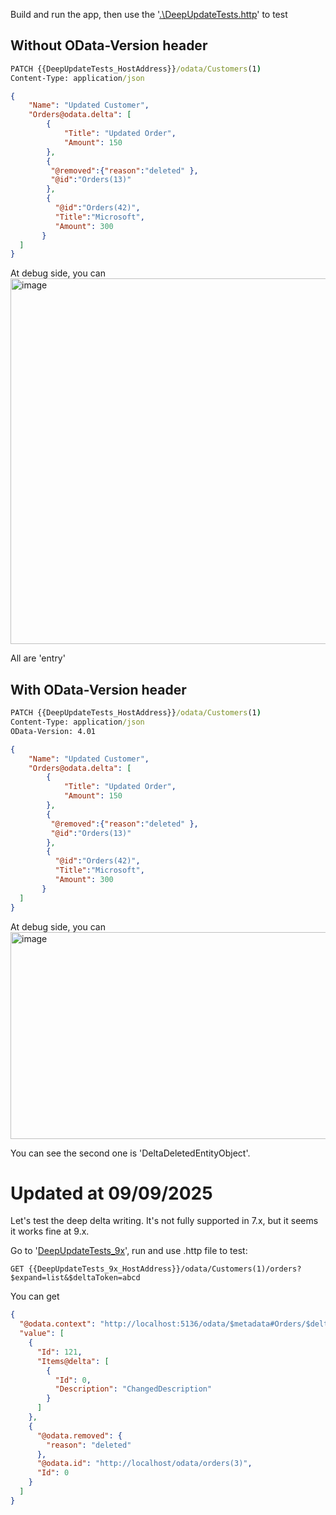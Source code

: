 Build and run the app, then use the '[.\DeepUpdateTests.http](https://github.com/xuzhg/WebApiSample/blob/main/v7.x/DeepUpdateTests/DeepUpdateTests/DeepUpdateTests.http)' to test

## Without OData-Version header
```cmd
PATCH {{DeepUpdateTests_HostAddress}}/odata/Customers(1)
Content-Type: application/json
```

```json
{
    "Name": "Updated Customer",
    "Orders@odata.delta": [
        {
            "Title": "Updated Order",
            "Amount": 150
        },
        {
         "@removed":{"reason":"deleted" },
         "@id":"Orders(13)"
        },
        {
          "@id":"Orders(42)",
          "Title":"Microsoft",
          "Amount": 300
       }
  ]
}
```

At debug side, you can 
<img width="1743" height="585" alt="image" src="https://github.com/user-attachments/assets/6c8a8728-89b7-4ec9-a1ce-cfe3fd971a9e" />

All are 'entry'

## With OData-Version header
```cmd
PATCH {{DeepUpdateTests_HostAddress}}/odata/Customers(1)
Content-Type: application/json
OData-Version: 4.01
```

```json
{
    "Name": "Updated Customer",
    "Orders@odata.delta": [
        {
            "Title": "Updated Order",
            "Amount": 150
        },
        {
         "@removed":{"reason":"deleted" },
         "@id":"Orders(13)"
        },
        {
          "@id":"Orders(42)",
          "Title":"Microsoft",
          "Amount": 300
       }
  ]
}
```

At debug side, you can 
<img width="1897" height="331" alt="image" src="https://github.com/user-attachments/assets/1973d800-9b6c-48ca-8e51-712f64f870aa" />


You can see the second one is 'DeltaDeletedEntityObject'.


# Updated at 09/09/2025

Let's test the deep delta writing. It's not fully supported in 7.x, but it seems it works fine at 9.x.

Go to '[DeepUpdateTests_9x](https://github.com/xuzhg/WebApiSample/tree/vasrinwork-user/vasrin/test_delta_expandedquery/v7.x/DeepUpdateTests/DeepUpdateTests_9x)', run and use .http file to test:

`GET {{DeepUpdateTests_9x_HostAddress}}/odata/Customers(1)/orders?$expand=list&$deltaToken=abcd`

You can get

```json
{
  "@odata.context": "http://localhost:5136/odata/$metadata#Orders/$delta",
  "value": [
    {
      "Id": 121,
      "Items@delta": [
        {
          "Id": 0,
          "Description": "ChangedDescription"
        }
      ]
    },
    {
      "@odata.removed": {
        "reason": "deleted"
      },
      "@odata.id": "http://localhost/odata/orders(3)",
      "Id": 0
    }
  ]
}
```

